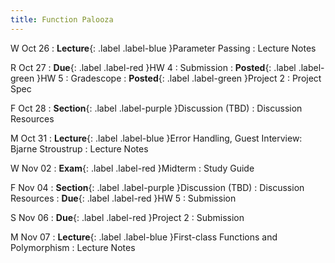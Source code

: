 ```yaml
---
title: Function Palooza
---
```


W Oct 26
: **Lecture**{: .label .label-blue }Parameter Passing
  : Lecture Notes

R Oct 27
: **Due**{: .label .label-red }HW 4
  : Submission
: **Posted**{: .label .label-green }HW 5
  : Gradescope
: **Posted**{: .label .label-green }Project 2
  : Project Spec

F Oct 28
: **Section**{: .label .label-purple }Discussion (TBD)
  : Discussion Resources

M Oct 31
: **Lecture**{: .label .label-blue }Error Handling, Guest Interview: Bjarne Stroustrup
  : Lecture Notes

W Nov 02
: **Exam**{: .label .label-red }Midterm
  : Study Guide

F Nov 04
: **Section**{: .label .label-purple }Discussion (TBD)
  : Discussion Resources
: **Due**{: .label .label-red }HW 5
  : Submission

S Nov 06
: **Due**{: .label .label-red }Project 2
  : Submission

M Nov 07
: **Lecture**{: .label .label-blue }First-class Functions and Polymorphism
  : Lecture Notes
